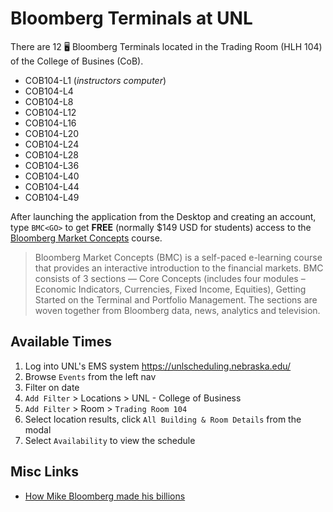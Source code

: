 # Bloomberg Terminals at UNL

There are 12 :desktop_computer: Bloomberg Terminals located in the Trading Room (HLH 104) of the College of Busines (CoB).

* COB104-L1 (*instructors computer*)
* COB104-L4
* COB104-L8
* COB104-L12
* COB104-L16
* COB104-L20
* COB104-L24
* COB104-L28
* COB104-L36
* COB104-L40
* COB104-L44
* COB104-L49

After launching the application from the Desktop and creating an account, type `BMC<GO>` to get **FREE** (normally $149 USD for students) access to the [Bloomberg Market Concepts](https://www.bloomberg.com/professional/product/bloomberg-market-concepts/) course.

> Bloomberg Market Concepts (BMC) is a self-paced e-learning course that provides an interactive introduction to the financial markets. BMC consists of 3 sections — Core Concepts (includes four modules – Economic Indicators, Currencies, Fixed Income, Equities), Getting Started on the Terminal and Portfolio Management. The sections are woven together from Bloomberg data, news, analytics and television.

## Available Times

1. Log into UNL's EMS system https://unlscheduling.nebraska.edu/
2. Browse `Events` from the left nav
3. Filter on date
4. `Add Filter` > Locations > UNL - College of Business
5. `Add Filter` > Room > `Trading Room 104`
6. Select location results, click `All Building & Room Details` from the modal
7. Select `Availability` to view the schedule

## Misc Links

* [How Mike Bloomberg made his billions](https://www.vox.com/2020-presidential-election/2019/12/11/21005008/michael-bloomberg-terminal-net-worth-2020)
